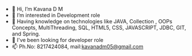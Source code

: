 - 👋 Hi, I’m Kavana D M
- 👀 I’m interested in Development role
- 🌱 Having knowledge on technologies like JAVA, Collection , OOPs Concepts, MultiThreading, SQL, HTML5, CSS, JAVASCRIPT, JDBC, GIT, and Spring. 
- 💞️ I've been looking for developer role
- 📫 Ph.No: 8217424084, mail:kavanadm05@gmail.com

<!---
dmKavana is a ✨ special ✨ repository because its `README.md` (this file) appears on your GitHub profile.
You can click the Preview link to take a look at your changes.
--->
